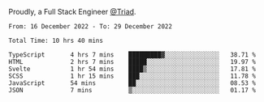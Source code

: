 Proudly, a Full Stack Engineer [@Triad](https://github.com/Triad-Behavioral-Health).
<!--START_SECTION:waka-->

```text
From: 16 December 2022 - To: 29 December 2022

Total Time: 10 hrs 40 mins

TypeScript       4 hrs 7 mins    █████████▓░░░░░░░░░░░░░░░   38.71 %
HTML             2 hrs 7 mins    █████░░░░░░░░░░░░░░░░░░░░   19.97 %
Svelte           1 hr 54 mins    ████▒░░░░░░░░░░░░░░░░░░░░   17.81 %
SCSS             1 hr 15 mins    ███░░░░░░░░░░░░░░░░░░░░░░   11.78 %
JavaScript       54 mins         ██░░░░░░░░░░░░░░░░░░░░░░░   08.53 %
JSON             7 mins          ▒░░░░░░░░░░░░░░░░░░░░░░░░   01.17 %
```

<!--END_SECTION:waka-->
